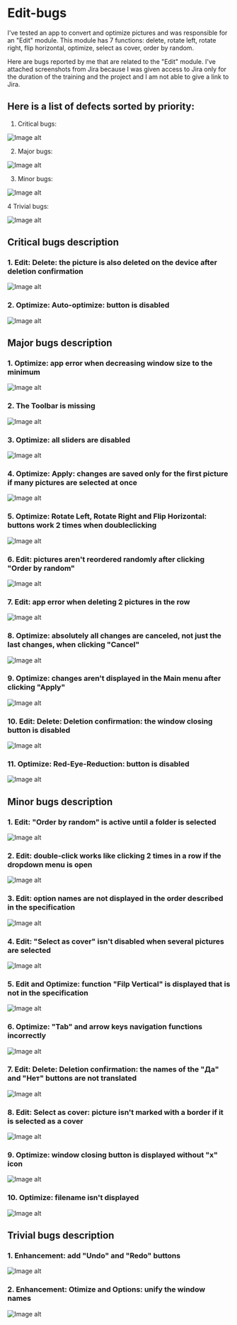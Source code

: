 # Edit-bugs

I've tested an app to convert and optimize pictures and was responsible for an "Edit" module. This module has 7 functions: delete, rotate left, rotate right, flip horizontal, optimize, select as cover, order by random.

Here are bugs reported by me that are related to the "Edit" module. I've attached screenshots from Jira because I was given access to Jira only for the duration of the training and the project and I am not able to give a link to Jira.

## Here is a list of defects sorted by priority:

   1. Critical bugs:
   
![Image alt](https://github.com/anna1799/Edit-screenshots/raw/master/critical.jpg)

   2. Major bugs:
   
![Image alt](https://github.com/anna1799/Edit-screenshots/raw/master/major.jpg)

   3. Minor bugs:
   
![Image alt](https://github.com/anna1799/Edit-screenshots/raw/master/minor.jpg)

   4 Trivial bugs:
   
![Image alt](https://github.com/anna1799/Edit-screenshots/raw/master/trivial.jpg)

## Critical bugs description

  ### 1. Edit: Delete: the picture is also deleted on the device after deletion confirmation
  
  ![Image alt](https://github.com/anna1799/Edit-screenshots/raw/master/jira_deletion_on_the_device.jpg)
    
  ### 2. Optimize: Auto-optimize: button is disabled
  
  ![Image alt](https://github.com/anna1799/Edit-screenshots/raw/master/auto-optimize_disabled.jpg)
  
## Major bugs description

  ### 1. Optimize: app error when decreasing window size to the minimum
  
  ![Image alt](https://github.com/anna1799/Edit-screenshots/raw/master/error_screen_size.jpg)
  
  ### 2. The Toolbar is missing
  
   ![Image alt](https://github.com/anna1799/Edit-screenshots/raw/master/toolbar.jpg)
  
  ### 3. Optimize: all sliders are disabled
  
   ![Image alt](https://github.com/anna1799/Edit-screenshots/raw/master/sliders.jpg)
   
  ### 4. Optimize: Apply: changes are saved only for the first picture if many pictures are selected at once
  
   ![Image alt](https://github.com/anna1799/Edit-screenshots/raw/master/apply_many_pictures.jpg)
  
  ### 5. Optimize: Rotate Left, Rotate Right and Flip Horizontal: buttons work 2 times when doubleclicking
  
   ![Image alt](https://github.com/anna1799/Edit-screenshots/raw/master/optimize_doubleclicking.jpg)
  
  ### 6. Edit: pictures aren't reordered randomly after clicking "Order by random"
  
   ![Image alt](https://github.com/anna1799/Edit-screenshots/raw/master/order.jpg)
    
  ### 7. Edit: app error when deleting 2 pictures in the row
  
  ![Image alt](https://github.com/anna1799/Edit-screenshots/raw/master/2_pictures.jpg)
  
  ### 8. Optimize: absolutely all changes are canceled, not just the last changes, when clicking "Cancel"
  
  ![Image alt](https://github.com/anna1799/Edit-screenshots/raw/master/cancel.jpg)
  
  ### 9. Optimize: changes aren't displayed in the Main menu after clicking "Apply"	

  ![Image alt](https://github.com/anna1799/Edit-screenshots/raw/master/main_menu.jpg)
   
  ### 10. Edit: Delete: Deletion confirmation: the window closing button is disabled
 
  ![Image alt](https://github.com/anna1799/Edit-screenshots/raw/master/confirmation.jpg)
  
  ### 11. Optimize: Red-Eye-Reduction: button is disabled

  ![Image alt](https://github.com/anna1799/Edit-screenshots/raw/master/red.jpg)

## Minor bugs description

  ### 1. Edit: "Order by random" is active until a folder is selected
  
  ![Image alt](https://github.com/anna1799/Edit-screenshots/raw/master/act.jpg)
 
  ### 2. Edit: double-click works like clicking 2 times in a row if the dropdown menu is open
  
  ![Image alt](https://github.com/anna1799/Edit-screenshots/raw/master/double.jpg)
  
  ### 3. Edit: option names are not displayed in the order described in the specification
  
  ![Image alt](https://github.com/anna1799/Edit-screenshots/raw/master/names.jpg)
  
  ### 4. Edit: "Select as cover" isn't disabled when several pictures are selected
  
  ![Image alt](https://github.com/anna1799/Edit-screenshots/raw/master/select.jpg)
  
  ### 5. Edit and Optimize: function "Filp Vertical" is displayed that is not in the specification
  
  ![Image alt](https://github.com/anna1799/Edit-screenshots/raw/master/flip.jpg)
    
  ### 6. Optimize: "Tab" and arrow keys navigation functions incorrectly
  
  ![Image alt](https://github.com/anna1799/Edit-screenshots/raw/master/tab.jpg)
  
  ### 7. Edit: Delete: Deletion confirmation: the names of the "Да" and "Нет" buttons are not translated
  
  ![Image alt](https://github.com/anna1799/Edit-screenshots/raw/master/yes.jpg)
  
  ### 8. Edit: Select as cover: picture isn't marked with a border if it is selected as a cover
  
  ![Image alt](https://github.com/anna1799/Edit-screenshots/raw/master/border.jpg)
  
  ### 9. Optimize: window closing button is displayed without "x" icon
  
  ![Image alt](https://github.com/anna1799/Edit-screenshots/raw/master/x.jpg)
  
  ### 10. Optimize: filename isn't displayed
  
   ![Image alt](https://github.com/anna1799/Edit-screenshots/raw/master/filename.jpg)
  
## Trivial bugs description

  ### 1. Enhancement: add "Undo" and "Redo" buttons
  
  ![Image alt](https://github.com/anna1799/Edit-screenshots/raw/master/undo.jpg)
  
  ### 2. Enhancement: Otimize and Options: unify the window names
  
  ![Image alt](https://github.com/anna1799/Edit-screenshots/raw/master/unify.jpg)
  
 
  
  
